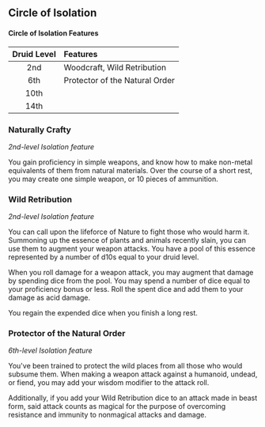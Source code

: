 ## Circle of Isolation

#### Circle of Isolation Features
| Druid Level | Features                       |
|:-----------:|:-------------------------------|
|     2nd     |  Woodcraft, Wild Retribution   |
|     6th     | Protector of the Natural Order |
|     10th    |                                |
|     14th    |                                |

### Naturally Crafty
*2nd-level Isolation feature*

You gain proficiency in simple weapons, and know how to make non-metal equivalents of them from natural materials. Over the course of a short rest, you may create one simple weapon, or 10 pieces of ammunition.

### Wild Retribution
*2nd-level Isolation feature*

You can call upon the lifeforce of Nature to fight those who would harm it. Summoning up the essence of plants and animals recently slain, you can use them to augment your weapon attacks. You have a pool of this essence represented by a number of d10s equal to your druid level.

When you roll damage for a weapon attack, you may augment that damage by spending dice from the pool. You may spend a number of dice equal to your proficiency bonus or less. Roll the spent dice and add them to your damage as acid damage.

You regain the expended dice when you finish a long rest.

### Protector of the Natural Order
*6th-level Isolation feature*

You've been trained to protect the wild places from all those who would subsume them. When making a weapon attack against a humanoid, undead, or fiend, you may add your wisdom modifier to the attack roll.

Additionally, if you add your Wild Retribution dice to an attack made in beast form, said attack counts as magical for the purpose of overcoming resistance and immunity to nonmagical attacks and damage.